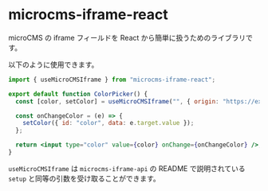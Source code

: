 # microcms-iframe-react

microCMS の iframe フィールドを React から簡単に扱うためのライブラリです。

以下のように使用できます。

```jsx
import { useMicroCMSIframe } from "microcms-iframe-react";

export default function ColorPicker() {
  const [color, setColor] = useMicroCMSIframe("", { origin: "https://example.microcms.io" });

  const onChangeColor = (e) => {
    setColor({ id: "color", data: e.target.value });
  };

  return <input type="color" value={color} onChange={onChangeColor} />;
}
```

`useMicroCMSIframe` は `microcms-iframe-api` の README で説明されている `setup` と同等の引数を受け取ることができます。
